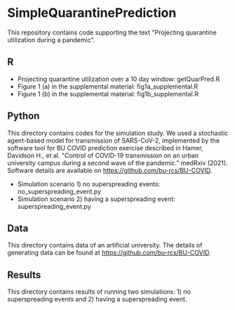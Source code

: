 # SimpleQuarantinePrediction
This repository contains code supporting the text "Projecting quarantine utilization during a pandemic".



## R

* Projecting quarantine utilization over a 10 day window: getQuarPred.R
* Figure 1 (a) in the supplemental material: fig1a_supplemental.R
* Figure 1 (b) in the supplemental material: fig1b_supplemental.R

## Python

This directory contains codes for the simulation study. We used a stochastic agent-based model for transmission of SARS-CoV-2, implemented by the software tool for BU COVID prediction exercise described in Hamer, Davidson H., et al. "Control of COVID-19 transmission on an urban university campus during a second wave of the pandemic." medRxiv (2021). Software details are available on https://github.com/bu-rcs/BU-COVID.

* Simulation scenario 1) no superspreading events: no_superspreading_event.py
* Simulation scenario 2) having a superspreading event: superspreading_event.py

## Data

This directory contains data of an artificial university. The details of generating data can be found at https://github.com/bu-rcs/BU-COVID.

## Results

This directory contains results of running two simulations: 1) no superspreading events and 2) having a superspreading event.
